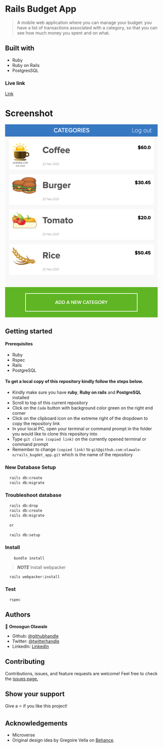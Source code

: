 # Rails Budget App

> A mobile web application where you can manage your budget: you have a list of transactions associated with a category, so that you can see how much money you spent and on what.

## Built with

- Ruby
- Ruby on Rails
- PostgresSQL

### Live link

[Link](https://afternoon-peak-82060.herokuapp.com/)

# Screenshot
![screenshot](https://github.com/olawale-o/rails_budget_app/blob/develop/app/assets/images/screenshot.png?raw=true")

## Getting started

#### Prerequisites

- Ruby
- Rspec
- Rails
- PostgreSQL

#### To get a local copy of this repository kindly follow the steps below.

- Kindly make sure you have **ruby**, **Ruby on rails** and **PostgreSQL** installed
- Scroll to top of this current repository
- Click on the `Code` button with background color green on the right end corner
- Click on the clipboard icon on the extreme right of the dropdown to copy the repository link
- In your local PC, open your terminal or command prompt in the folder you would like to clone this repository into
- Type `git clone (copied link)` on the currently opened terminal or command prompt
- Remember to change `(copied link)` to `git@github.com:olawale-o/rails_bugdet_app.git` which is the name of the repository

### New Database Setup
```
  rails db:create
  rails db:migrate
```

### Troubleshoot database
```
  rails db:drop
  rails db:create
  rails db:migrate

  or

  rails db:setup
```
### Install
```
    bundle install
```
> **_NOTE_** Install webpacker
```
  rails webpacker:install
```

### Test
```
  rspec
```
## Authors

👤 **Omoogun Olawale**

* Github: [@githubhandle](https://github.com/olawale-o)
* Twitter: [@twitterhandle](https://twitter.com/ibreaktherules)
* LinkedIn: [LinkedIn](https://www.linkedin.com/in/olawaleomoogun/)


## Contributing

Contributions, issues, and feature requests are welcome!
Feel free to check the [issues page.](https://github.com/olawale-o/rails_bugdet_app/issues)

## Show your support

Give a ⭐️ if you like this project!

## Acknowledgements

- Microverse
- Original design idea by Gregoire Vella on [Behance](https://www.behance.net/gregoirevella).